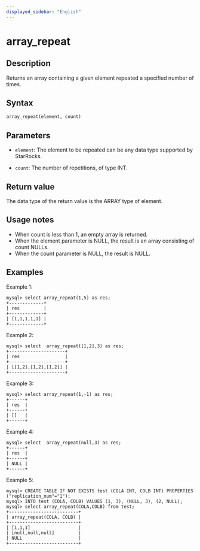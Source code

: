 ```yaml
---
displayed_sidebar: "English"
---
```


# array_repeat

## Description

Returns an array containing a given element repeated a specified number of times.

## Syntax

```Haskell
array_repeat(element, count)
```

## Parameters

- `element`: The element to be repeated can be any data type supported by StarRocks.

- `count`: The number of repetitions, of type INT.

## Return value

The data type of the return value is the ARRAY type of element.

## Usage notes

- When count is less than 1, an empty array is returned.
- When the element parameter is NULL, the result is an array consisting of count NULLs.
- When the count parameter is NULL, the result is NULL.

## Examples

Example 1: 

```plain text
mysql> select array_repeat(1,5) as res;
+-------------+
| res         |
+-------------+
| [1,1,1,1,1] |
+-------------+
```

Example 2: 

```plain text
mysql> select  array_repeat([1,2],3) as res;
+---------------------+
| res                 |
+---------------------+
| [[1,2],[1,2],[1,2]] |
+---------------------+
```

Example 3: 

```Plain
mysql> select array_repeat(1,-1) as res;
+------+
| res  |
+------+
| []   |
+------+
```

Example 4: 

```Plain
mysql> select  array_repeat(null,3) as res;
+------+
| res  |
+------+
| NULL |
+------+
```

Example 5:

```Plain
mysql> CREATE TABLE IF NOT EXISTS test (COLA INT, COLB INT) PROPERTIES ("replication_num"="1");
mysql> INTO test (COLA, COLB) VALUES (1, 3), (NULL, 3), (2, NULL);
mysql> select array_repeat(COLA,COLB) from test;
+--------------------------+
| array_repeat(COLA, COLB) |
+--------------------------+
| [1,1,1]                  |
| [null,null,null]         |
| NULL                     |
+--------------------------+
```

